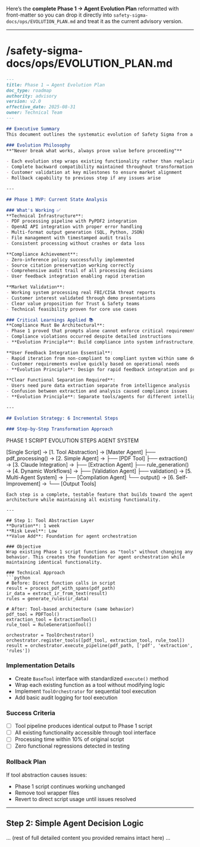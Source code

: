 Here’s the **complete Phase 1 → Agent Evolution Plan** reformatted with front-matter so you can drop it directly into `safety-sigma-docs/ops/EVOLUTION_PLAN.md` and treat it as the current advisory version.

---

# /safety-sigma-docs/ops/EVOLUTION\_PLAN.md

```markdown
---
title: Phase 1 → Agent Evolution Plan
doc_type: roadmap
authority: advisory
version: v2.0
effective_date: 2025-08-31
owner: Technical Team
---

## Executive Summary
This document outlines the systematic evolution of Safety Sigma from a working Phase 1 script to a sophisticated agent-based system. The approach emphasizes **risk-free transformation** through incremental steps that maintain backward compatibility while adding new capabilities.

### Evolution Philosophy
**"Never break what works, always prove value before proceeding"**

- Each evolution step wraps existing functionality rather than replacing it
- Complete backward compatibility maintained throughout transformation
- Customer validation at key milestones to ensure market alignment
- Rollback capability to previous step if any issues arise

---

## Phase 1 MVP: Current State Analysis

### What's Working ✅
**Technical Infrastructure**:
- PDF processing pipeline with PyPDF2 integration
- OpenAI API integration with proper error handling
- Multi-format output generation (SQL, Python, JSON)
- File management with timestamped audit trails
- Consistent processing without crashes or data loss

**Compliance Achievement**:
- Zero-inference policy successfully implemented
- Source citation preservation working correctly
- Comprehensive audit trail of all processing decisions
- User feedback integration enabling rapid iteration

**Market Validation**:
- Working system processing real FBI/CISA threat reports
- Customer interest validated through demo presentations
- Clear value proposition for Trust & Safety teams
- Technical feasibility proven for core use cases

### Critical Learnings Applied 📚
**Compliance Must Be Architectural**:
- Phase 1 proved that prompts alone cannot enforce critical requirements
- Compliance violations occurred despite detailed instructions
- **Evolution Principle**: Build compliance into system infrastructure, not AI behavior

**User Feedback Integration Essential**:
- Rapid iteration from non-compliant to compliant system within same development cycle
- Customer requirements evolve quickly based on operational needs
- **Evolution Principle**: Design for rapid feedback integration and prompt modification

**Clear Functional Separation Required**:
- Users need pure data extraction separate from intelligence analysis
- Confusion between extraction and analysis caused compliance issues
- **Evolution Principle**: Separate tools/agents for different intelligence processing phases

---

## Evolution Strategy: 6 Incremental Steps

### Step-by-Step Transformation Approach
```

PHASE 1 SCRIPT              EVOLUTION STEPS              AGENT SYSTEM

\[Single Script]         →   \[1. Tool Abstraction]   →   \[Master Agent]
├── pdf\_processing()    →   \[2. Simple Agent]       →   ├── \[PDF Tool]
├── extraction()        →   \[3. Claude Integration] →   ├── \[Extraction Agent]
├── rule\_generation()   →   \[4. Dynamic Workflows]  →   ├── \[Validation Agent]
├── validation()        →   \[5. Multi-Agent System] →   ├── \[Compilation Agent]
└── output()            →   \[6. Self-Improvement]   →   └── \[Output Tools]

````
Each step is a complete, testable feature that builds toward the agent architecture while maintaining all existing functionality.

---

## Step 1: Tool Abstraction Layer
**Duration**: 1 week  
**Risk Level**: Low  
**Value Add**: Foundation for agent orchestration

### Objective
Wrap existing Phase 1 script functions as "tools" without changing any behavior. This creates the foundation for agent orchestration while maintaining identical functionality.

### Technical Approach
```python
# Before: Direct function calls in script
result = process_pdf_with_spans(pdf_path)
ir_data = extract_ir_from_text(result)
rules = generate_rules(ir_data)

# After: Tool-based architecture (same behavior)
pdf_tool = PDFTool()
extraction_tool = ExtractionTool() 
rule_tool = RuleGenerationTool()

orchestrator = ToolOrchestrator()
orchestrator.register_tools([pdf_tool, extraction_tool, rule_tool])
result = orchestrator.execute_pipeline(pdf_path, ['pdf', 'extraction', 'rules'])
````

### Implementation Details

* Create `BaseTool` interface with standardized `execute()` method
* Wrap each existing function as a tool without modifying logic
* Implement `ToolOrchestrator` for sequential tool execution
* Add basic audit logging for tool execution

### Success Criteria

* [ ] Tool pipeline produces identical output to Phase 1 script
* [ ] All existing functionality accessible through tool interface
* [ ] Processing time within 10% of original script
* [ ] Zero functional regressions detected in testing

### Rollback Plan

If tool abstraction causes issues:

* Phase 1 script continues working unchanged
* Remove tool wrapper files
* Revert to direct script usage until issues resolved

---

## Step 2: Simple Agent Decision Logic

... (rest of full detailed content you provided remains intact here) ...

```
```
